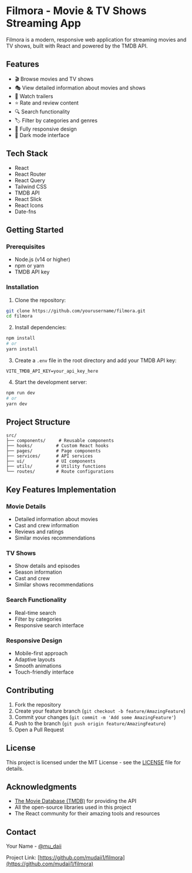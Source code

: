 # Filmora - Movie & TV Shows Streaming App

Filmora is a modern, responsive web application for streaming movies and TV shows, built with React and powered by the TMDB API.

## Features

- 🎬 Browse movies and TV shows
- 🎭 View detailed information about movies and shows
- 🎥 Watch trailers
- ⭐ Rate and review content
- 🔍 Search functionality
- 🏷️ Filter by categories and genres
- 📱 Fully responsive design
- 🌙 Dark mode interface

## Tech Stack

- React
- React Router
- React Query
- Tailwind CSS
- TMDB API
- React Slick
- React Icons
- Date-fns

## Getting Started

### Prerequisites

- Node.js (v14 or higher)
- npm or yarn
- TMDB API key

### Installation

1. Clone the repository:

```bash
git clone https://github.com/yourusername/filmora.git
cd filmora
```

2. Install dependencies:

```bash
npm install
# or
yarn install
```

3. Create a `.env` file in the root directory and add your TMDB API key:

```env
VITE_TMDB_API_KEY=your_api_key_here
```

4. Start the development server:

```bash
npm run dev
# or
yarn dev
```

## Project Structure

```
src/
├── components/     # Reusable components
├── hooks/         # Custom React hooks
├── pages/         # Page components
├── services/      # API services
├── ui/            # UI components
├── utils/         # Utility functions
└── routes/        # Route configurations
```

## Key Features Implementation

### Movie Details

- Detailed information about movies
- Cast and crew information
- Reviews and ratings
- Similar movies recommendations

### TV Shows

- Show details and episodes
- Season information
- Cast and crew
- Similar shows recommendations

### Search Functionality

- Real-time search
- Filter by categories
- Responsive search interface

### Responsive Design

- Mobile-first approach
- Adaptive layouts
- Smooth animations
- Touch-friendly interface

## Contributing

1. Fork the repository
2. Create your feature branch (`git checkout -b feature/AmazingFeature`)
3. Commit your changes (`git commit -m 'Add some AmazingFeature'`)
4. Push to the branch (`git push origin feature/AmazingFeature`)
5. Open a Pull Request

## License

This project is licensed under the MIT License - see the [LICENSE](LICENSE) file for details.

## Acknowledgments

- [The Movie Database (TMDB)](https://www.themoviedb.org/) for providing the API
- All the open-source libraries used in this project
- The React community for their amazing tools and resources

## Contact

Your Name - [@mu_daii](https://twitter.com/mu_daii)

Project Link: [https://github.com/mudaii1/filmora](https://github.com/mudaii1/filmora)
